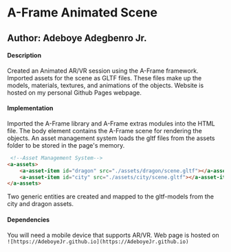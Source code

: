 # A-Frame Animated Scene

## Author: Adeboye Adegbenro Jr.


#### Description

Created an Animated AR/VR session using the A-Frame framework. Imported assets for the scene as GLTF files. These files make up the models, materials, textures, and animations of the objects. Website is hosted on my personal Github Pages webpage.

#### Implementation

Imported the A-Frame library and A-Frame extras modules into the HTML file. The body element contains the A-Frame scene for rendering the objects. An asset management system loads the gltf files from the assets folder to be stored in the page's memory.

```html
 <!--Asset Management System-->
<a-assets>
    <a-asset-item id="dragon" src="./assets/dragon/scene.gltf"></a-asset-item>
    <a-asset-item id="city" src="./assets/city/scene.gltf"></a-asset-item>
</a-assets>

```

Two generic entities are created and mapped to the gltf-models from the city and dragon assets.

#### Dependencies

You will need a mobile device that supports AR/VR. Web page is hosted on `![https://AdeboyeJr.github.io](https://AdeboyeJr.github.io)`
